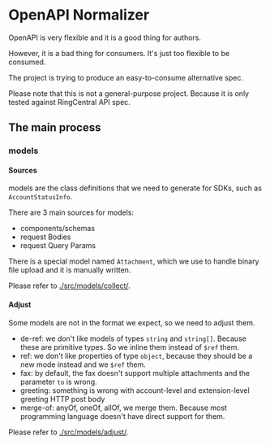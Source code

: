 # OpenAPI Normalizer

OpenAPI is very flexible and it is a good thing for authors.

However, it is a bad thing for consumers. It's just too flexible to be consumed.

The project is trying to produce an easy-to-consume alternative spec.

Please note that this is not a general-purpose project. Because it is only tested against RingCentral API spec.

## The main process

### models

#### Sources

models are the class definitions that we need to generate for SDKs, such as `AccountStatusInfo`.

There are 3 main sources for models:

- components/schemas
- request Bodies
- request Query Params

There is a special model named `Attachment`, which we use to handle binary file upload and it is manually written.

Please refer to [./src/models/collect/](./src/models/collect/).

#### Adjust

Some models are not in the format we expect, so we need to adjust them.

- de-ref: we don't like models of types `string` and `string[]`. Because these are primitive types. So we inline them instead of `$ref` them. 
- ref: we don't like properties of type `object`, because they should be a new mode instead and we `$ref` them.
- fax: by default, the fax doesn't support multiple attachments and the parameter `to` is wrong.
- greeting: something is wrong with account-level and extension-level greeting HTTP post body
- merge-of: anyOf, oneOf, allOf, we merge them. Because most programming language doesn't have direct support for them.

Please refer to [./src/models/adjust/](./src/models/adjust/).
